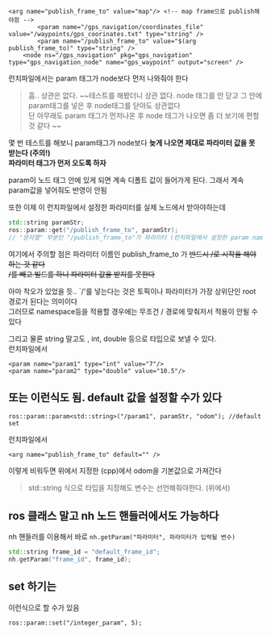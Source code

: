 ```
<arg name="publish_frame_to" value="map"/> <!-- map frame으로 publish해야함 -->
		<param name="/gps_navigation/coordinates_file" value="/waypoints/gps_coorinates.txt" type="string" />
		<param name="/publish_frame_to" value="$(arg publish_frame_to)" type="string" />
	<node ns="/gps_navigation" pkg="gps_navigation" type="gps_navigation_node" name="gps_waypoint" output="screen" />
```

런치파일에서는 param 태그가 node보다 먼저 나와줘야 한다  
> 흠.. 상관은 없다. ~~테스트를 해봤더니 상관 없다. node 태그를 안 닫고 그 안에 param태그를 넣은 후 node태그를 닫아도 상관없다   
단 아무래도 param 태그가 먼저나온 후 node 태그가 나오면 좀 더 보기에 편할 것 같다  ~~

몇 번 테스트를 해보니 param태그가 node보다 **늦게 나오면 제대로 파라미터 값을 못 받는다 (주의!)**  
**파라미터 태그가 먼저 오도록 하자**

param이 노드 태그 안에 있게 되면 계속 디폴트 값이 들어가게 된다. 그래서 계속 param값을 넣어줘도 반영이 안됨

또한 이제 이 런치파일에서 설정한 파라미터를 실제 노드에서 받아야하는데  
```cpp
std::string paramStr;
ros::param::get("/publish_frame_to", paramStr);
// "문자열" 부분인 "/publish_frame_to"가 파라미터 (런치파일에서 설정한 param name이 된다)
```

여기에서 주의할 점은 파라미터 이름인 publish_frame_to 가 ~~반드시 /로 시작을 해야하는 것 같다   
/를 빼고 빌드를 하니 파라미터 값을 받지를 못한다~~

아마 착오가 있었을 듯.. `/'를 넣는다는 것은 토픽이나 파라미터가 가장 상위단인 root 경로가 된다는 의미이다   
그러므로 namespace등을 적용할 경우에는 무조건 / 경로에 맞춰저서 적용이 안될 수 있다 

그리고 물론 string 말고도 , int, double 등으로 타입으로 보낼 수 있다.    
런치파일에서
```
<param name="param1" type="int" value="7"/>
<param name="param2" type="double" value="10.5"/>
```

## 또는 이런식도 됨. default 값을 설정할 수가 있다 
```
ros::param::param<std::string>("/param1", paramStr, "odom"); //default set 
```
런치파일에서
```
<arg name="publish_frame_to" default="" /> 
```
이렇게 비워두면 위에서 지정한 (cpp)에서 odom을 기본값으로 가져간다 

> std::string 식으로 타입을 지정해도 변수는 선언해줘야한다. (위에서)


## ros 클래스 말고 nh 노드 핸들러에서도 가능하다
nh 핸들러를 이용해서 바로  `nh.getParam("파라미터", 파라미터가 입력될 변수)`


```cpp
std::string frame_id = "default_frame_id";
nh.getParam("frame_id", frame_id);
```

## set 하기는 
이런식으로 할 수가 있음
```
ros::param::set("/integer_param", 5);
```


